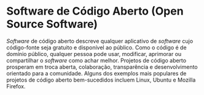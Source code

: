 # Software de Código Aberto (Open Source Software)

_Software_ de código aberto descreve qualquer aplicativo de _software_ cujo código-fonte seja gratuito e disponível ao público. Como o código é de domínio público, qualquer pessoa pode usar, modificar, aprimorar ou compartilhar o _software_ como achar melhor. Projetos de código aberto prosperam em troca aberta, colaboração, transparência e desenvolvimento orientado para a comunidade. Alguns dos exemplos mais populares de projetos de código aberto bem-sucedidos incluem Linux, Ubuntu e Mozilla Firefox.